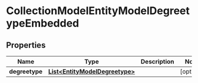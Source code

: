

# CollectionModelEntityModelDegreetypeEmbedded


## Properties

| Name | Type | Description | Notes |
|------------ | ------------- | ------------- | -------------|
|**degreetype** | [**List&lt;EntityModelDegreetype&gt;**](EntityModelDegreetype.md) |  |  [optional] |



